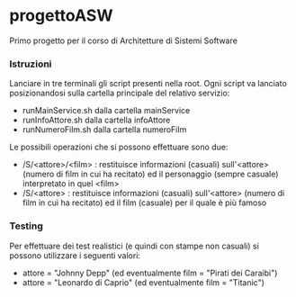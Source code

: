 # progettoASW
Primo progetto per il corso di Architetture di Sistemi Software

### Istruzioni

Lanciare in tre terminali gli script presenti nella root. Ogni script va lanciato posizionandosi sulla cartella principale del relativo servizio:

* runMainService.sh dalla cartella mainService
* runInfoAttore.sh dalla cartella infoAttore
* runNumeroFilm.sh dalla cartella numeroFilm

Le possibili operazioni che si possono effettuare sono due:

* /S/\<attore>/\<film> : restituisce informazioni (casuali) sull'\<attore> (numero di film in cui ha recitato) ed il personaggio (sempre casuale) interpretato in quel \<film> 
* /S/\<attore> : restituisce informazioni (casuali) sull'\<attore> (numero di film in cui ha recitato) ed il film (casuale) per il quale è più famoso

### Testing

Per effettuare dei test realistici (e quindi con stampe non casuali) si possono utilizzare i seguenti valori:

* attore = "Johnny Depp" (ed eventualmente film = "Pirati dei Caraibi")
* attore = "Leonardo di Caprio" (ed eventualmente film = "Titanic")
